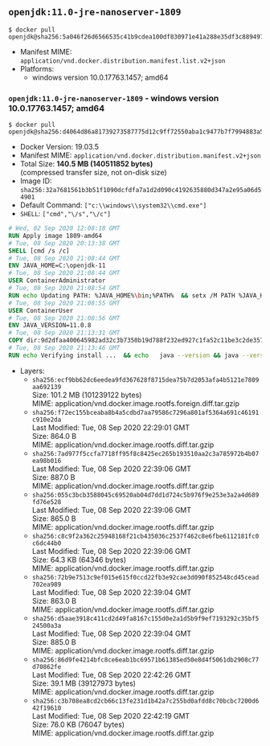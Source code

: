 ## `openjdk:11.0-jre-nanoserver-1809`

```console
$ docker pull openjdk@sha256:5a046f26d6566535c41b9cdea100df830971e41a288e35df3c88949757189a81
```

-	Manifest MIME: `application/vnd.docker.distribution.manifest.list.v2+json`
-	Platforms:
	-	windows version 10.0.17763.1457; amd64

### `openjdk:11.0-jre-nanoserver-1809` - windows version 10.0.17763.1457; amd64

```console
$ docker pull openjdk@sha256:d4064d86a81739273587775d12c9ff72550aba1c9477b7f7994883a552312190
```

-	Docker Version: 19.03.5
-	Manifest MIME: `application/vnd.docker.distribution.manifest.v2+json`
-	Total Size: **140.5 MB (140511852 bytes)**  
	(compressed transfer size, not on-disk size)
-	Image ID: `sha256:32a7681561b3b51f1090dcfdfa7a1d2d090c4192635880d347a2e95a06d54901`
-	Default Command: `["c:\\windows\\system32\\cmd.exe"]`
-	`SHELL`: `["cmd","\/s","\/c"]`

```dockerfile
# Wed, 02 Sep 2020 12:08:18 GMT
RUN Apply image 1809-amd64
# Tue, 08 Sep 2020 20:13:38 GMT
SHELL [cmd /s /c]
# Tue, 08 Sep 2020 21:08:44 GMT
ENV JAVA_HOME=C:\openjdk-11
# Tue, 08 Sep 2020 21:08:44 GMT
USER ContainerAdministrator
# Tue, 08 Sep 2020 21:08:54 GMT
RUN echo Updating PATH: %JAVA_HOME%\bin;%PATH% 	&& setx /M PATH %JAVA_HOME%\bin;%PATH%
# Tue, 08 Sep 2020 21:08:55 GMT
USER ContainerUser
# Tue, 08 Sep 2020 21:08:56 GMT
ENV JAVA_VERSION=11.0.8
# Tue, 08 Sep 2020 21:13:31 GMT
COPY dir:9d2dfaa400645982ad32c3b7350b19d788f232ed927c1fa52c11be3c2de3579a in C:\openjdk-11 
# Tue, 08 Sep 2020 21:13:46 GMT
RUN echo Verifying install ... 	&& echo   java --version && java --version
```

-	Layers:
	-	`sha256:ecf9bb62dc6eedea9fd367628f8715dea75b7d2053afa4b5121e7809aa692139`  
		Size: 101.2 MB (101239122 bytes)  
		MIME: application/vnd.docker.image.rootfs.foreign.diff.tar.gzip
	-	`sha256:f72ec155bceaba8b4a5cdbd7aa79586c7296a801af5364a691c46191c910e2da`  
		Last Modified: Tue, 08 Sep 2020 22:29:01 GMT  
		Size: 864.0 B  
		MIME: application/vnd.docker.image.rootfs.diff.tar.gzip
	-	`sha256:7ad977f5ccfa7718ff95f8c8425ec265b193510aa2c3a785972b4b07ea98b016`  
		Last Modified: Tue, 08 Sep 2020 22:39:06 GMT  
		Size: 887.0 B  
		MIME: application/vnd.docker.image.rootfs.diff.tar.gzip
	-	`sha256:055c3bcb3588045c69520ab04d7dd1d724c5b976f9e253e3a2a4d689fd76e528`  
		Last Modified: Tue, 08 Sep 2020 22:39:06 GMT  
		Size: 865.0 B  
		MIME: application/vnd.docker.image.rootfs.diff.tar.gzip
	-	`sha256:c8c9f2a362c25948168f21cb435036c2537f462c8e6fbe6112181fc0c6dc44b0`  
		Last Modified: Tue, 08 Sep 2020 22:39:06 GMT  
		Size: 64.3 KB (64346 bytes)  
		MIME: application/vnd.docker.image.rootfs.diff.tar.gzip
	-	`sha256:72b9e7513c9ef015e615f0ccd22fb3e92cae3d090f852548cd45cead702ea989`  
		Last Modified: Tue, 08 Sep 2020 22:39:04 GMT  
		Size: 863.0 B  
		MIME: application/vnd.docker.image.rootfs.diff.tar.gzip
	-	`sha256:d5aae3918c411cd2d49fa8167c155d0e2a1d5b9f9ef7193292c35bf524500a3a`  
		Last Modified: Tue, 08 Sep 2020 22:39:04 GMT  
		Size: 885.0 B  
		MIME: application/vnd.docker.image.rootfs.diff.tar.gzip
	-	`sha256:86d9fe4214bfc8ce6eab1bc69571b61385ed50e8d4f5061db2908c77d70862fe`  
		Last Modified: Tue, 08 Sep 2020 22:42:26 GMT  
		Size: 39.1 MB (39127973 bytes)  
		MIME: application/vnd.docker.image.rootfs.diff.tar.gzip
	-	`sha256:c3b708ea8cd2cb66c13fe231d1b42a7c255bd0afdd8c70bcbc7200d642f19610`  
		Last Modified: Tue, 08 Sep 2020 22:42:19 GMT  
		Size: 76.0 KB (76047 bytes)  
		MIME: application/vnd.docker.image.rootfs.diff.tar.gzip
